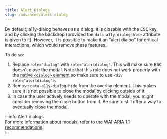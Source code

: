 ```yaml
---
title: Alert Dialogs
slug: /advanced/alert-dialog
---
```


By default, a11y-dialog behaves as a dialog: it is closable with the <kbd>ESC</kbd> key, and by clicking the backdrop (provided the `data-a11y-dialog-hide` attribute is given to it). However, it is possible to make it an “alert dialog” for critical interactions, which would remove these features.

To do so:

1. Replace `role="dialog"` with `role="alertdialog"`. This will make sure <kbd>ESC</kbd> doesn’t close the modal. Note that this role does not work properly with the [native `<dialog>` element](advanced.dialog_element.md) so make sure to use `<div role="alertdialog">`.
2. Remove `data-a11y-dialog-hide` from the overlay element. This makes sure it is not possible to close the modal by clicking outside of it.
3. In case the user actively needs to operate with the modal, you might consider removing the close button from it. Be sure to still offer a way to eventually close the modal.

:::info Alert dialogs  
For more information about modals, refer to the [WAI-ARIA 1.1 recommendations](https://www.w3.org/TR/wai-aria-1.1/#alertdialog).  
:::
